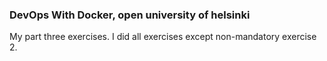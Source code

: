 ### DevOps With Docker, open university of helsinki

My part three exercises. I did all exercises except non-mandatory exercise 2.
